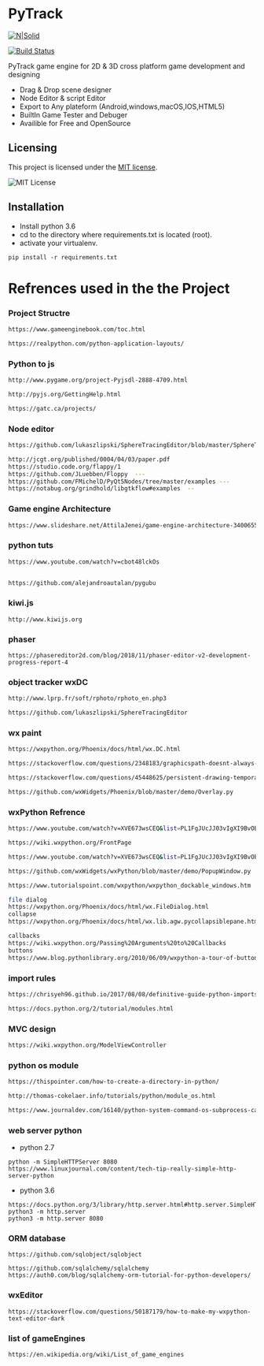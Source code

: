 # PyTrack
[![N|Solid](https://cldup.com/dTxpPi9lDf.thumb.png)](https://nodesource.com/products/nsolid)

[![Build Status](https://travis-ci.org/joemccann/dillinger.svg?branch=master)](https://travis-ci.org/joemccann/dillinger)

PyTrack game engine for 2D & 3D cross platform game development and designing 

  - Drag & Drop scene designer
  - Node Editor & script Editor
  - Export to Any plateform (Android,windows,macOS,IOS,HTML5)
  - BuiltIn Game Tester and Debuger 
  - Availible for Free and OpenSource
## Licensing

This project is licensed under the [MIT license](LICENSE).

![MIT License](https://danielmiessler.com/images/mitlicense.png)

## Installation
* Install python 3.6
* cd to the directory where requirements.txt is located (root).
* activate your virtualenv.
```
pip install -r requirements.txt 
```
# Refrences used in the the Project

### Project Structre 
```sh
https://www.gameenginebook.com/toc.html

https://realpython.com/python-application-layouts/
```

### Python to js
```sh
http://www.pygame.org/project-Pyjsdl-2888-4709.html

http://pyjs.org/GettingHelp.html

https://gatc.ca/projects/
```
### Node editor 
```sh
https://github.com/lukaszlipski/SphereTracingEditor/blob/master/SphereTracingEditor/GraphConnections.py

http://jcgt.org/published/0004/04/03/paper.pdf 
https://studio.code.org/flappy/1
https://github.com/JLuebben/Floppy  ---
https://github.com/FMichelD/PyQt5Nodes/tree/master/examples ---
https://notabug.org/grindhold/libgtkflow#examples  --
```
### Game engine Architecture
```sh
https://www.slideshare.net/AttilaJenei/game-engine-architecture-34006558?from_action=save
```
### python tuts 
```sh
https://www.youtube.com/watch?v=cbot48lckOs


https://github.com/alejandroautalan/pygubu
```
### kiwi.js

```
http://www.kiwijs.org
```

### phaser
```
https://phasereditor2d.com/blog/2018/11/phaser-editor-v2-development-progress-report-4
```

### object tracker wxDC
```sh
http://www.lprp.fr/soft/rphoto/rphoto_en.php3

https://github.com/lukaszlipski/SphereTracingEditor
```
### wx paint 
```sh
https://wxpython.org/Phoenix/docs/html/wx.DC.html

https://stackoverflow.com/questions/2348183/graphicspath-doesnt-always-refresh-itself

https://stackoverflow.com/questions/45448625/persistent-drawing-temporary-overlay-with-wx-paintdc

https://github.com/wxWidgets/Phoenix/blob/master/demo/Overlay.py


```
### wxPython Refrence 
```sh
https://www.youtube.com/watch?v=XVE673wsCEQ&list=PL1FgJUcJJ03vIgXI9BvOBdoc0S3PuzcRb

https://wiki.wxpython.org/FrontPage

https://www.youtube.com/watch?v=XVE673wsCEQ&list=PL1FgJUcJJ03vIgXI9BvOBdoc0S3PuzcRb

https://github.com/wxWidgets/wxPython/blob/master/demo/PopupWindow.py

https://www.tutorialspoint.com/wxpython/wxpython_dockable_windows.htm

file dialog
https://wxpython.org/Phoenix/docs/html/wx.FileDialog.html
collapse
https://wxpython.org/Phoenix/docs/html/wx.lib.agw.pycollapsiblepane.html

callbacks
https://wiki.wxpython.org/Passing%20Arguments%20to%20Callbacks
buttons
https://www.blog.pythonlibrary.org/2010/06/09/wxpython-a-tour-of-buttons-part-1-of-2/
```
### import rules
```sh 
https://chrisyeh96.github.io/2017/08/08/definitive-guide-python-imports.html

https://docs.python.org/2/tutorial/modules.html
```
### MVC design
```sh
https://wiki.wxpython.org/ModelViewController
```
### python os module
```sh
https://thispointer.com/how-to-create-a-directory-in-python/

http://thomas-cokelaer.info/tutorials/python/module_os.html

https://www.journaldev.com/16140/python-system-command-os-subprocess-call
```
### web server python 
* python 2.7
```
python -m SimpleHTTPServer 8080
https://www.linuxjournal.com/content/tech-tip-really-simple-http-server-python 

```
* python 3.6
```
https://docs.python.org/3/library/http.server.html#http.server.SimpleHTTPRequestHandler
python3 -m http.server
python3 -m http.server 8080
```
### ORM database 
```
https://github.com/sqlobject/sqlobject

https://github.com/sqlalchemy/sqlalchemy
https://auth0.com/blog/sqlalchemy-orm-tutorial-for-python-developers/
```
### wxEditor
```
https://stackoverflow.com/questions/50187179/how-to-make-my-wxpython-text-editor-dark
```
### list of gameEngines
```
https://en.wikipedia.org/wiki/List_of_game_engines
```